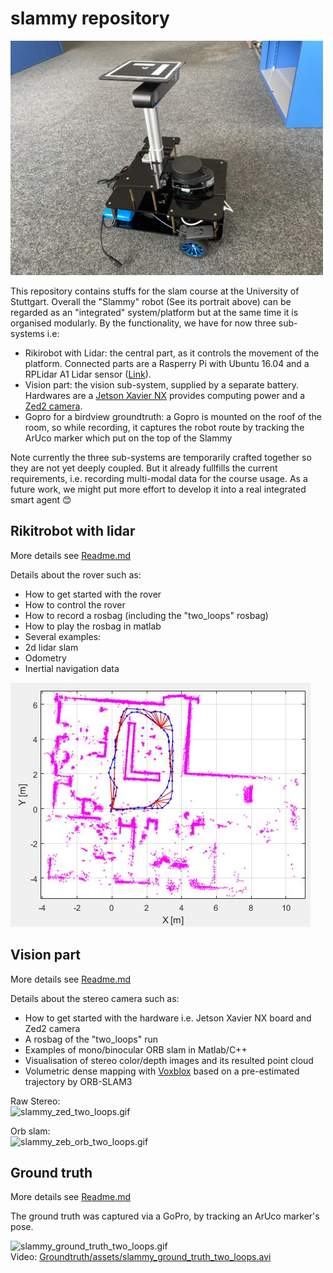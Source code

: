 # slammy repository
<img src="assets/slammy_portrait.jpg" alt="slammy_portrait" width="500"/>


This repository contains stuffs for the slam course at the University of Stuttgart. Overall the "Slammy" robot (See its portrait above)
can be regarded as an "integrated" system/platform but at the same time it is organised modularly. By the functionality, we have for now three sub-systems
i.e:

- Rikirobot with Lidar: the central part, as it controls the movement of the platform. Connected parts are a Rasperry Pi with Ubuntu 16.04
and a RPLidar A1 Lidar sensor ([Link](https://www.slamtec.com/en/Lidar/A1)).
- Vision part: the vision sub-system, supplied by a separate battery. Hardwares are a [Jetson Xavier NX](https://developer.nvidia.com/embedded/jetson-xavier-nx-devkit)
provides computing power and a [Zed2 camera](https://www.stereolabs.com/zed-2/).
- Gopro for a birdview groundtruth: a Gopro is mounted on the roof of the room, so while recording, it captures the robot route by tracking the ArUco marker which put on the top of the Slammy

Note currently the three sub-systems are temporarily crafted together so they are not yet deeply coupled. But it already fullfills the current requirements, i.e. recording multi-modal data for the course usage.
As a future work, we might put more effort to develop it into a real integrated smart agent 😊

## Rikitrobot with lidar
More details see [Readme.md](Rikirobot/README.md)

Details about the rover such as:
* How to get started with the rover
* How to control the rover
* How to record a rosbag (including the "two_loops" rosbag)
* How to play the rosbag in matlab
* Several examples:
 * 2d lidar slam
 * Odometry
 * Inertial navigation data


<img src="Rikirobot\Matlab\example_lidar_slam\slammy_example_lidar_slam.jpg" alt="slammy_example_lidar_slam.jpg"  /> </br>


## Vision part
More details see [Readme.md](Vision/README.md)

Details about the stereo camera such as:
* How to get started with the hardware i.e. Jetson Xavier NX board and Zed2 camera
* A rosbag of the "two_loops" run
* Examples of mono/binocular ORB slam in Matlab/C++
* Visualisation of stereo color/depth images and its resulted point cloud
* Volumetric dense mapping with [Voxblox](https://github.com/ethz-asl/voxblox) based on a pre-estimated trajectory by ORB-SLAM3

Raw Stereo: <br>
<img src="Vision/assets/slammy_zed_two_loops_crop.gif" alt="slammy_zed_two_loops.gif" width="600" />

Orb slam: <br>
<img src="Vision/assets/slammy_zeb_orb_two_loops.gif" alt="slammy_zeb_orb_two_loops.gif"  /> </br>

## Ground truth
More details see [Readme.md](Groundtruth/README.md)

The ground truth was captured via a GoPro, by tracking an ArUco marker's pose.

<img src="Groundtruth/assets/slammy_ground_truth_two_loops.gif" alt="slammy_ground_truth_two_loops.gif"  /> </br>
Video: [Groundtruth/assets/slammy_ground_truth_two_loops.avi](Groundtruth/assets/slammy_ground_truth_two_loops.avi)
